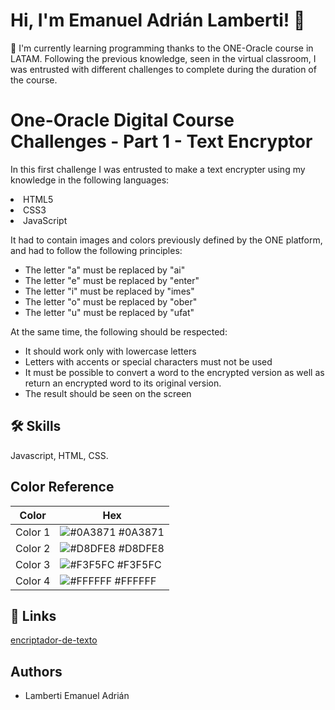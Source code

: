 # Hi, I'm Emanuel Adrián Lamberti! 👋
🧠 I'm currently learning programming thanks to the ONE-Oracle course in LATAM.
Following the previous knowledge, seen in the virtual classroom, I was entrusted with different challenges to complete during the duration of the course.


# One-Oracle Digital Course Challenges - Part 1 - Text Encryptor

In this first challenge I was entrusted to make a text encrypter using my knowledge in the following languages:
<li>HTML5</li>
<li>CSS3</li>
<li>JavaScript</li>

It had to contain images and colors previously defined by the ONE platform, and had to follow the following principles:
<ul>
    <li>The letter "a" must be replaced by "ai"</li>
    <li>The letter "e" must be replaced by "enter"</li>
    <li>The letter "i" must be replaced by "imes"</li>
    <li>The letter "o" must be replaced by "ober"</li>
    <li>The letter "u" must be replaced by "ufat"</li>
</ul>


At the same time, the following should be respected:

<ul>
    <li>It should work only with lowercase letters</li>
    <li>Letters with accents or special characters must not be used</li>
    <li>It must be possible to convert a word to the encrypted version as well as return an encrypted word to its original version.</li>
    <li>The result should be seen on the screen</li>
</ul>


## 🛠 Skills
Javascript, HTML, CSS.


## Color Reference

| Color             | Hex                                                                |
| ----------------- | ------------------------------------------------------------------ |
| Color 1 | ![#0A3871](https://via.placeholder.com/10/0a192f?text=+) #0A3871 |
| Color 2 | ![#D8DFE8](https://via.placeholder.com/10/f8f8f8?text=+) #D8DFE8 |
| Color 3 | ![#F3F5FC](https://via.placeholder.com/10/00b48a?text=+) #F3F5FC |
| Color 4 | ![#FFFFFF](https://via.placeholder.com/10/00b48a?text=+) #FFFFFF |


## 🔗 Links
[encriptador-de-texto]()


## Authors

- Lamberti Emanuel Adrián


